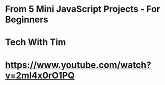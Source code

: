 # From 5 Mini JavaScript Projects - For Beginners
# Tech With Tim
# https://www.youtube.com/watch?v=2ml4x0rO1PQ
